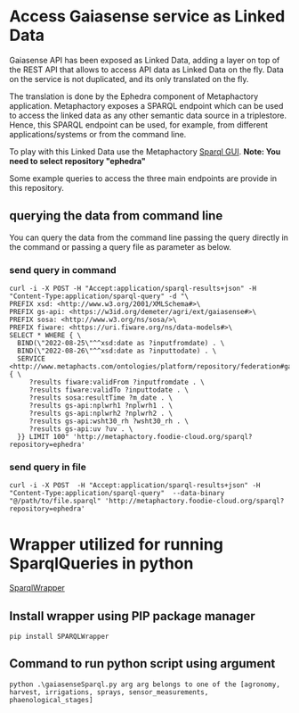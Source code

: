 # Access Gaiasense service as Linked Data

Gaiasense API has been exposed as Linked Data, adding a layer on top of the REST API that allows to access API data as Linked Data on the fly. Data on the service is not duplicated, and its only translated on the fly. 

The translation is done by the Ephedra component of Metaphactory application. Metaphactory exposes a SPARQL endpoint which can be used to access the linked data as any other semantic data source in a triplestore. Hence, this SPARQL endpoint can be used, for example, from different applications/systems or from the command line.

To play with this Linked Data use the Metaphactory [Sparql GUI](http://metaphactory.foodie-cloud.org/sparql). **Note: You need to select repository "ephedra"**

Some example queries to access the three main endpoints are provide in this repository.

## querying the data from command line

You can query the data from the command line passing the query directly in the command or passing a query file as parameter as below.

### send query in command

```
curl -i -X POST -H "Accept:application/sparql-results+json" -H "Content-Type:application/sparql-query" -d "\
PREFIX xsd: <http://www.w3.org/2001/XMLSchema#>\
PREFIX gs-api: <https://w3id.org/demeter/agri/ext/gaiasense#>\
PREFIX sosa: <http://www.w3.org/ns/sosa/>\
PREFIX fiware: <https://uri.fiware.org/ns/data-models#>\
SELECT * WHERE { \
  BIND(\"2022-08-25\"^^xsd:date as ?inputfromdate) . \
  BIND(\"2022-08-26\"^^xsd:date as ?inputtodate) . \
  SERVICE <http://www.metaphacts.com/ontologies/platform/repository/federation#gaiasenseMeasurements> { \
     ?results fiware:validFrom ?inputfromdate . \
     ?results fiware:validTo ?inputtodate . \
     ?results sosa:resultTime ?m_date . \
     ?results gs-api:nplwrh1 ?nplwrh1 . \
     ?results gs-api:nplwrh2 ?nplwrh2 . \
     ?results gs-api:wsht30_rh ?wsht30_rh . \
     ?results gs-api:uv ?uv . \
  }} LIMIT 100" 'http://metaphactory.foodie-cloud.org/sparql?repository=ephedra'
```

### send query in file

```
curl -i -X POST  -H "Accept:application/sparql-results+json" -H "Content-Type:application/sparql-query"  --data-binary "@/path/to/file.sparql" 'http://metaphactory.foodie-cloud.org/sparql?repository=ephedra'
```

# Wrapper utilized for running SparqlQueries in python
[SparqlWrapper](https://sparqlwrapper.readthedocs.io/en/latest/)

## Install wrapper using PIP package manager
```
pip install SPARQLWrapper
```

## Command to run python script using argument
```
python .\gaiasenseSparql.py arg arg belongs to one of the [agronomy, harvest, irrigations, sprays, sensor_measurements, phaenological_stages]
```
